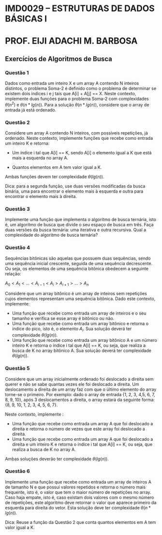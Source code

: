 # IMD0029 – ESTRUTURAS DE DADOS BÁSICAS I
# PROF. EIJI ADACHI M. BARBOSA

## Exercícios de Algoritmos de Busca


### Questão 1
Dados como entrada um inteiro X e um array A contendo N inteiros distintos, o problema Soma-2 é definido como o problema de determinar se existem dois índices i e j tais que A[i] + A[j] == X.  Neste contexto, implemente duas funções para o problema Soma-2 com complexidades $\theta(n^2)$ e $\theta(n * lg(n))$. Para a solução $\theta(n * lg(n))$, considere que o array de entrada já está ordenado.

### Questão 2 
Considere um array A contendo N inteiros, com possíveis repetições, já ordenado. Neste contexto, implemente funções que recebe como entrada um inteiro K e retorna: 

* Um índice i tal que A[i] == K, sendo A[i] o elemento igual a K que está mais a esquerda no array A. 

* Quantos elementos em A tem valor igual a K. 

Ambas funções devem ter complexidade $\theta(lg(n) )$. 

Dica: para a segunda função, use duas versões modificadas da busca binária, uma para encontrar o elemento mais à esquerda e outra para encontrar o elemento mais à direita.

### Questão 3 
Implemente uma função que implementa o algoritmo de busca ternária, isto é, um algoritmo de busca que divide o seu espaço de busca em três. Faça duas versões da busca ternária: uma iterativa e outra recursiva. Qual a complexidade do algoritmo de busca ternária?

### Questão 4 
Sequências bitônicas são aquelas que possuem duas sequências, sendo uma sequência inicial crescente, seguida de uma sequência decrescente. Ou seja, os elementos de uma sequência bitônica obedecem a seguinte relação:
 
$A_0 < A_1 < ... < A_{i-1} < A_i > A_{i+1} > ... > A_n$
 
Considere que um array bitônico é um array de inteiros sem repetições cujos elementos representam uma sequência bitônica. Dado este contexto, implemente:

* Uma função que recebe como entrada um array de inteiros e o seu tamanho e verifica se esse array é bitônico ou não.
* Uma função que recebe como entrada um array bitônico e retorna o índice do pico, isto é, o elemento $A_i$. Sua solução deverá ter complexidade $\theta(lg(n) )$.
* Uma função que recebe como entrada um array bitônico A e um número inteiro K e retorna o índice i tal que A[i] == K, ou seja, que realiza a busca de K no array bitônico A. Sua solução deverá ter complexidade $\theta(lg(n) )$.

### Questão 5 
Considere que um array inicialmente ordenado foi deslocado a direita sem querer e não se sabe quantas vezes ele foi deslocado a direita. Um deslocamento a direita de um array faz com que o último elemento do array torne-se o primeiro. Por exemplo: dado o array de entrada {1, 2, 3, 4,5, 6, 7, 8, 9, 10}, após 3 deslocamentos a direita, o array estará da seguinte forma: {8, 9, 10, 1, 2, 3, 4, 5, 6, 7}. 

Neste contexto, implemente : 
* Uma função que recebe como entrada um array A que foi deslocado a direita e retorna o número de vezes que este array foi deslocado a direita. 
* Uma função que recebe como entrada um array A que foi deslocado a direita e um inteiro K e retorna o índice i tal que A[i] == K, ou seja, que realiza a busca de K no array A. 

Ambas soluções deverão ter complexidade $\theta(lg(n) )$.

### Questão 6
Implemente uma função que recebe como entrada um array de inteiros A de tamanho N e que possui valores repetidos e retorna o número mais frequente, isto é, o valor que tem o maior número de repetições no array. Caso haja empate, isto é, caso existam dois valores com o mesmo número de repetições, este algoritmo deve retornar o valor que aparece primeiro da esquerda para direita do vetor. Esta solução deve ter complexidade $\theta(n*lg(n))$. 

Dica: Reuse a função da Questão 2 que conta quantos elementos em A tem valor igual a K.
